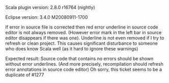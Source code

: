 Scala plugin version: 2.8.0 r16764 (nightly)

Eclipse version: 3.4.0 M20080911-1700 

If error in source file is corrected then red error underline in source code editor is not always removed. (However error mark in the left bar in source editor disappears if there was one). Underline is not even removed if I try to refresh or clean project. This causes significant disturbance to someone who does know Scala well (as it hard to ignore these warnings)

Expected result:
Source code that contains no errors should be shown without error underlines. (And more precisely, recompilation should refresh error annotations in source code editor)
Oh sorry, this ticket seems to be a duplicate of #1277
